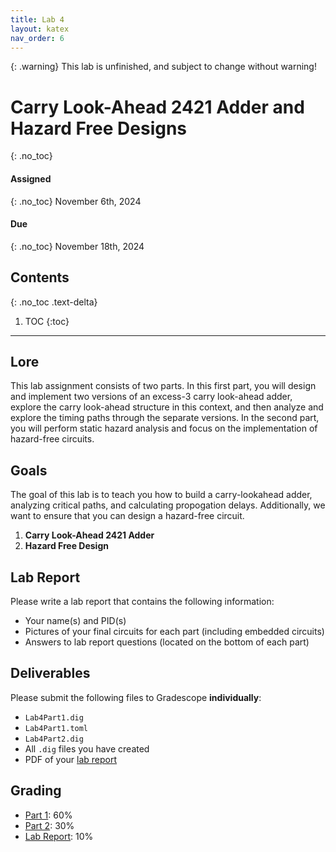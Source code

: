 ```yaml
---
title: Lab 4
layout: katex
nav_order: 6
---
```


{: .warning}
This lab is unfinished, and subject to change without warning!

# Carry Look-Ahead 2421 Adder and Hazard Free Designs
{: .no_toc}

#### Assigned
{: .no_toc}
November 6th, 2024

#### Due
{: .no_toc}
November 18th, 2024

## Contents
{: .no_toc .text-delta}

1. TOC
{:toc}

---

## Lore

This lab assignment consists of two parts.
In this first part, you will design and implement two versions of an excess-3 carry look-ahead adder, explore the carry look-ahead structure in this context, and then analyze and explore the timing paths through the separate versions.
In the second part, you will perform static hazard analysis and focus on the implementation of hazard-free circuits.

## Goals
The goal of this lab is to teach you how to build a carry-lookahead adder, analyzing critical paths, and calculating propogation delays.
Additionally, we want to ensure that you can design a hazard-free circuit.

1. **Carry Look-Ahead 2421 Adder**
2. **Hazard Free Design**

## Lab Report

Please write a lab report that contains the following information:
- Your name(s) and PID(s)
- Pictures of your final circuits for each part (including embedded circuits)
- Answers to lab report questions (located on the bottom of each part)

## Deliverables

Please submit the following files to Gradescope **individually**:

- `Lab4Part1.dig`
- `Lab4Part1.toml`
- `Lab4Part2.dig`
- All `.dig` files you have created 
- PDF of your [lab report](#lab-report)

## Grading

* [Part 1](https://cse140l.github.io/fa24-labs/docs/lab4/part1): 60%
* [Part 2](https://cse140l.github.io/fa24-labs/docs/lab4/part2): 30%
* [Lab Report](#lab-report): 10%
